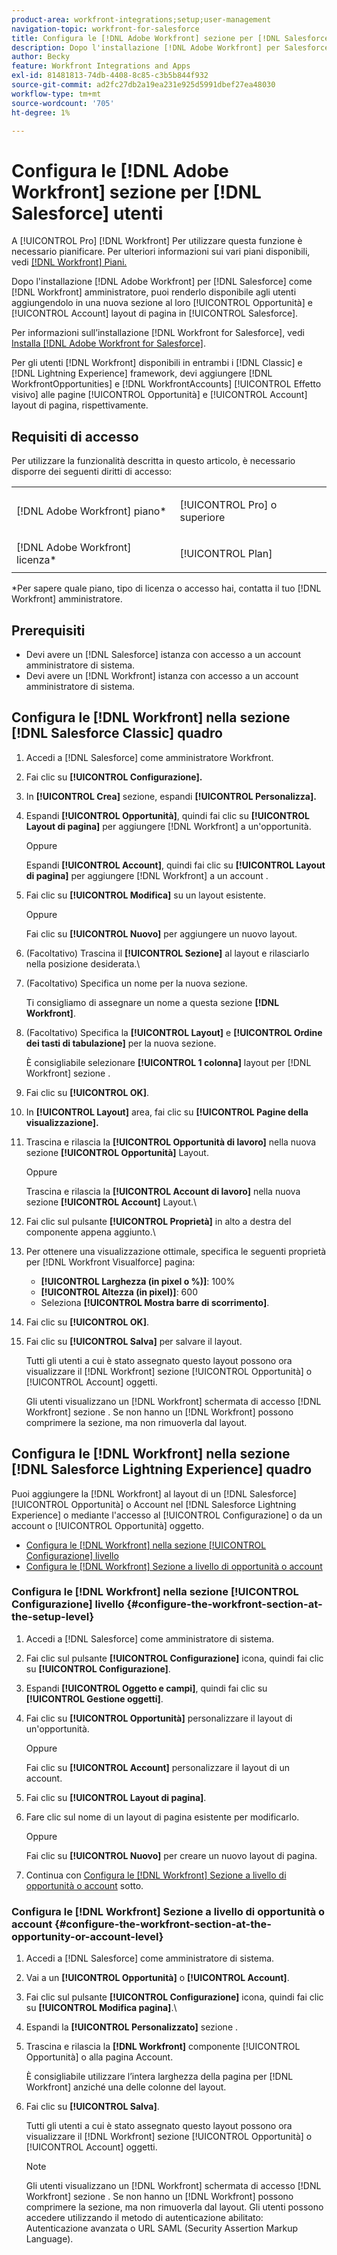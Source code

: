 ```yaml
---
product-area: workfront-integrations;setup;user-management
navigation-topic: workfront-for-salesforce
title: Configura le [!DNL Adobe Workfront] sezione per [!DNL Salesforce] utenti
description: Dopo l'installazione [!DNL Adobe Workfront] per Salesforce come [!DNL Workfront] amministratore, puoi renderlo disponibile agli utenti aggiungendolo in una nuova sezione ai layout della pagina Opportunità e account di Salesforce.
author: Becky
feature: Workfront Integrations and Apps
exl-id: 81481813-74db-4408-8c85-c3b5b844f932
source-git-commit: ad2fc27db2a19ea231e925d5991dbef27ea48030
workflow-type: tm+mt
source-wordcount: '705'
ht-degree: 1%

---
```


# Configura le [!DNL Adobe Workfront] sezione per [!DNL Salesforce] utenti

A [!UICONTROL Pro] [!DNL Workfront] Per utilizzare questa funzione è necessario pianificare. Per ulteriori informazioni sui vari piani disponibili, vedi [[!DNL Workfront] Piani.](https://www.workfront.com/plans)

Dopo l&#39;installazione [!DNL Adobe Workfront] per [!DNL Salesforce] come [!DNL Workfront] amministratore, puoi renderlo disponibile agli utenti aggiungendolo in una nuova sezione al loro [!UICONTROL Opportunità] e [!UICONTROL Account]
layout di pagina in [!UICONTROL Salesforce].

Per informazioni sull’installazione [!DNL Workfront for Salesforce], vedi [Installa [!DNL Adobe Workfront for Salesforce]](../../workfront-integrations-and-apps/using-workfront-with-salesforce/install-workfront-for-salesforce.md).

Per gli utenti [!DNL Workfront] disponibili in entrambi i [!DNL Classic] e [!DNL Lightning Experience] framework, devi aggiungere [!DNL WorkfrontOpportunities] e [!DNL WorkfrontAccounts] [!UICONTROL Effetto visivo] alle pagine [!UICONTROL Opportunità] e [!UICONTROL Account] layout di pagina, rispettivamente.

## Requisiti di accesso

Per utilizzare la funzionalità descritta in questo articolo, è necessario disporre dei seguenti diritti di accesso:

<table style="table-layout:auto"> 
 <col> 
 <col> 
 <tbody> 
  <tr> 
   <td role="rowheader">[!DNL Adobe Workfront] piano*</td> 
   <td> <p>[!UICONTROL Pro] o superiore</p> </td> 
  </tr> 
  <tr> 
   <td role="rowheader">[!DNL Adobe Workfront] licenza*</td> 
   <td> <p>[!UICONTROL Plan]</p> </td> 
  </tr> 
 </tbody> 
</table>

&#42;Per sapere quale piano, tipo di licenza o accesso hai, contatta il tuo [!DNL Workfront] amministratore.

## Prerequisiti

* Devi avere un [!DNL Salesforce] istanza con accesso a un account amministratore di sistema.
* Devi avere un [!DNL Workfront] istanza con accesso a un account amministratore di sistema.

## Configura le [!DNL Workfront] nella sezione [!DNL Salesforce Classic] quadro

1. Accedi a [!DNL Salesforce] come amministratore Workfront.
1. Fai clic su **[!UICONTROL Configurazione].**
1. In **[!UICONTROL Crea]** sezione, espandi **[!UICONTROL Personalizza].**

1. Espandi **[!UICONTROL Opportunità]**, quindi fai clic su **[!UICONTROL Layout di pagina]** per aggiungere [!DNL Workfront] a un&#39;opportunità.

   Oppure

   Espandi **[!UICONTROL Account]**, quindi fai clic su **[!UICONTROL Layout di pagina]** per aggiungere [!DNL Workfront] a un account .

1. Fai clic su **[!UICONTROL Modifica]** su un layout esistente.

   Oppure

   Fai clic su **[!UICONTROL Nuovo]** per aggiungere un nuovo layout.

1. (Facoltativo) Trascina il **[!UICONTROL Sezione]** al layout e rilasciarlo nella posizione desiderata.\

1. (Facoltativo) Specifica un nome per la nuova sezione.

   Ti consigliamo di assegnare un nome a questa sezione **[!DNL Workfront]**.

1. (Facoltativo) Specifica la **[!UICONTROL Layout]** e **[!UICONTROL Ordine dei tasti di tabulazione]** per la nuova sezione.

   È consigliabile selezionare **[!UICONTROL 1 colonna]** layout per [!DNL Workfront] sezione .

1. Fai clic su **[!UICONTROL OK]**.
1. In **[!UICONTROL Layout]** area, fai clic su **[!UICONTROL Pagine della visualizzazione].**

1. Trascina e rilascia la **[!UICONTROL Opportunità di lavoro]** nella nuova sezione **[!UICONTROL Opportunità]** Layout.

   Oppure

   Trascina e rilascia la **[!UICONTROL Account di lavoro]** nella nuova sezione  **[!UICONTROL Account]** Layout.\

1. Fai clic sul pulsante **[!UICONTROL Proprietà]** in alto a destra del componente appena aggiunto.\

1. Per ottenere una visualizzazione ottimale, specifica le seguenti proprietà per [!DNL Workfront Visualforce] pagina:

   * **[!UICONTROL Larghezza (in pixel o %)]**: 100%
   * **[!UICONTROL Altezza (in pixel)]**: 600
   * Seleziona **[!UICONTROL Mostra barre di scorrimento]**.

1. Fai clic su **[!UICONTROL OK]**.
1. Fai clic su **[!UICONTROL Salva]** per salvare il layout.

   Tutti gli utenti a cui è stato assegnato questo layout possono ora visualizzare il [!DNL Workfront] sezione [!UICONTROL Opportunità] o [!UICONTROL Account] oggetti.

   Gli utenti visualizzano un [!DNL Workfront] schermata di accesso [!DNL Workfront] sezione . Se non hanno un [!DNL Workfront] possono comprimere la sezione, ma non rimuoverla dal layout.

## Configura le [!DNL Workfront] nella sezione [!DNL Salesforce Lightning Experience] quadro

Puoi aggiungere la [!DNL Workfront] al layout di un [!DNL Salesforce] [!UICONTROL Opportunità] o Account nel [!DNL Salesforce Lightning Experience] o mediante l&#39;accesso al [!UICONTROL Configurazione] o da un account o [!UICONTROL Opportunità] oggetto.

* [Configura le [!DNL Workfront] nella sezione [!UICONTROL Configurazione] livello](#configure-the-workfront-section-at-the-setup-level-configure-the-workfront-section-at-the-setup-level)
* [Configura le [!DNL Workfront] Sezione a livello di opportunità o account](#configure-the-workfront-section-at-the-opportunity-or-account-level-configure-the-workfront-section-at-the-opportunity-or-account-level)

### Configura le [!DNL Workfront] nella sezione [!UICONTROL Configurazione] livello {#configure-the-workfront-section-at-the-setup-level}

1. Accedi a [!DNL Salesforce] come amministratore di sistema.
1. Fai clic sul pulsante **[!UICONTROL Configurazione]** icona, quindi fai clic su **[!UICONTROL Configurazione]**.

1. Espandi **[!UICONTROL Oggetto e campi]**, quindi fai clic su **[!UICONTROL Gestione oggetti]**.

1. Fai clic su **[!UICONTROL Opportunità]** personalizzare il layout di un&#39;opportunità.

   Oppure

   Fai clic su **[!UICONTROL Account]** personalizzare il layout di un account.

1. Fai clic su **[!UICONTROL Layout di pagina]**.
1. Fare clic sul nome di un layout di pagina esistente per modificarlo.

   Oppure

   Fai clic su **[!UICONTROL Nuovo]** per creare un nuovo layout di pagina.

1. Continua con [Configura le [!DNL Workfront] Sezione a livello di opportunità o account](#configure-the-workfront-section-at-the-opportunity-or-account-level-configure-the-workfront-section-at-the-opportunity-or-account-level) sotto.

### Configura le [!DNL Workfront] Sezione a livello di opportunità o account {#configure-the-workfront-section-at-the-opportunity-or-account-level}

1. Accedi a [!DNL Salesforce] come amministratore di sistema.
1. Vai a un **[!UICONTROL Opportunità]** o **[!UICONTROL Account]**.

1. Fai clic sul pulsante **[!UICONTROL Configurazione]** icona, quindi fai clic su **[!UICONTROL Modifica pagina]**.\

1. Espandi la **[!UICONTROL Personalizzato]** sezione .
1. Trascina e rilascia la **[!DNL Workfront]** componente [!UICONTROL Opportunità] o alla pagina Account.

   È consigliabile utilizzare l’intera larghezza della pagina per [!DNL Workfront] anziché una delle colonne del layout.

1. Fai clic su **[!UICONTROL Salva]**.

   Tutti gli utenti a cui è stato assegnato questo layout possono ora visualizzare il [!DNL Workfront] sezione [!UICONTROL Opportunità] o [!UICONTROL Account] oggetti.

   >[!NOTE]
   >
   >Gli utenti visualizzano un [!DNL Workfront] schermata di accesso [!DNL Workfront] sezione . Se non hanno un [!DNL Workfront] possono comprimere la sezione, ma non rimuoverla dal layout. Gli utenti possono accedere utilizzando il metodo di autenticazione abilitato: Autenticazione avanzata o URL SAML (Security Assertion Markup Language).

